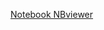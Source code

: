 [Notebook NBviewer](http://nbviewer.ipython.org/urls/bitbucket.org/sandiego206/10ccc_caffe/raw/f894d6f57ce89f50052f720911d936f9dac593e3/caffe/Tutorial_Caffe.ipynb)